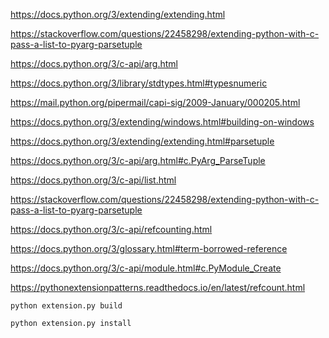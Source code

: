 https://docs.python.org/3/extending/extending.html

https://stackoverflow.com/questions/22458298/extending-python-with-c-pass-a-list-to-pyarg-parsetuple

https://docs.python.org/3/c-api/arg.html

https://docs.python.org/3/library/stdtypes.html#typesnumeric

https://mail.python.org/pipermail/capi-sig/2009-January/000205.html

https://docs.python.org/3/extending/windows.html#building-on-windows

https://docs.python.org/3/extending/extending.html#parsetuple

https://docs.python.org/3/c-api/arg.html#c.PyArg_ParseTuple

https://docs.python.org/3/c-api/list.html

https://stackoverflow.com/questions/22458298/extending-python-with-c-pass-a-list-to-pyarg-parsetuple

https://docs.python.org/3/c-api/refcounting.html

https://docs.python.org/3/glossary.html#term-borrowed-reference

https://docs.python.org/3/c-api/module.html#c.PyModule_Create

https://pythonextensionpatterns.readthedocs.io/en/latest/refcount.html


`python extension.py build`


`python extension.py install`

